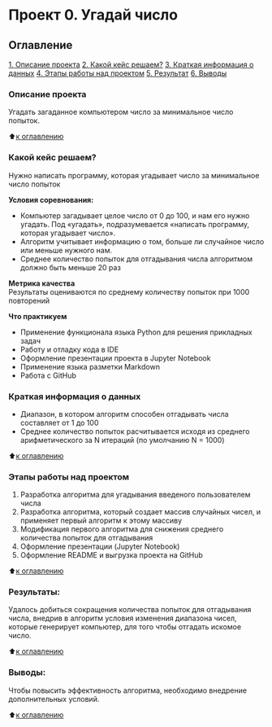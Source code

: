 # Проект 0. Угадай число

## Оглавление  
[1. Описание проекта](https://github.com/NitratStannum/progect_0/blob/progect_0-(v.1)/PROGECT_0/README.md#Описание-проекта)  
[2. Какой кейс решаем?](https://github.com/NitratStannum/progect_0/blob/progect_0-(v.1)/PROGECT_0/README.md#Какой-кейс-решаем)  
[3. Краткая информация о данных](https://github.com/NitratStannum/progect_0/blob/progect_0-(v.1)/PROGECT_0/README.md#Краткая-информация-о-данных)  
[4. Этапы работы над проектом](https://github.com/NitratStannum/progect_0/blob/progect_0-(v.1)/PROGECT_0/README.md#Этапы-работы-над-проектом)  
[5. Результат](https://github.com/NitratStannum/progect_0/blob/progect_0-(v.1)/PROGECT_0/README.md#Результаты)    
[6. Выводы](https://github.com/NitratStannum/progect_0/blob/progect_0-(v.1)/PROGECT_0/README.md#Выводы) 

### Описание проекта    
Угадать загаданное компьютером число за минимальное число попыток.

:arrow_up:[к оглавлению](https://github.com/NitratStannum/progect_0/blob/progect_0-(v.1)/PROGECT_0/README.md#Оглавление)


### Какой кейс решаем?    
Нужно написать программу, которая угадывает число за минимальное число попыток

**Условия соревнования:**  
- Компьютер загадывает целое число от 0 до 100, и нам его нужно угадать. Под «угадать», подразумевается «написать программу, которая угадывает число».
- Алгоритм учитывает информацию о том, больше ли случайное число или меньше нужного нам.
- Среднее количество попыток для отгадывания числа алгоритмом должно быть меньше 20 раз

**Метрика качества**     
Результаты оцениваются по среднему количеству попыток при 1000 повторений

**Что практикуем**     
- Применение функционала языка Python для решения прикладных задач
- Работу и отладку кода в IDE
- Оформление презентации проекта в Jupyter Notebook 
- Применение  языка разметки Markdown
- Работа с GitHub

### Краткая информация о данных
- Диапазон, в котором алгоритм способен отгадывать числа составляет от 1 до 100
- Среднее количество попыток расчитывается исходя из среднего арифметического за N итераций (по умолчанию N = 1000)

  
:arrow_up:[к оглавлению](https://github.com/NitratStannum/progect_0/blob/progect_0-(v.1)/PROGECT_0/README.md#Оглавление)


### Этапы работы над проектом  

1. Разработка алгоритма для угадывания введеного пользователем числа
2. Разработка алгоритма, который создает массив случайных чисел, и применяет первый алгоритм к этому массиву
3. Модификация первого алгоритма для снижения среднего количества попыток для отгадывания
4. Оформление презентации (Jupyter Notebook)
5. Оформление README и выгрузка проекта на GitHub 

:arrow_up:[к оглавлению](https://github.com/NitratStannum/progect_0/blob/progect_0-(v.1)/PROGECT_0/README.md#Оглавление)


### Результаты:  
Удалось добиться сокращения количества попыток для отгадывания числа, внедрив в алгоритм условия изменения диапазона чисел, которые генерирует компьютер, для того чтобы отгадать искомое число.

:arrow_up:[к оглавлению](https://github.com/NitratStannum/progect_0/blob/progect_0-(v.1)/PROGECT_0/README.md#Оглавление)


### Выводы:  
Чтобы повысить эффективность алгоритма, необходимо внедрение дополнительных условий.

:arrow_up:[к оглавлению](https://github.com/NitratStannum/progect_0/blob/progect_0-(v.1)/PROGECT_0/README.md#Оглавление)
